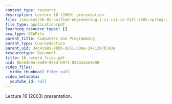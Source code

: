 ```yaml
---
content_type: resource
description: Lecture 16 (2003) presentation.
file: /courses/16-01-unified-engineering-i-ii-iii-iv-fall-2005-spring-2006/0bcb4b9aee8995edb9718543aa5e9e98_16_record_files.pdf
file_type: application/pdf
learning_resource_types: []
ocw_type: OCWFile
parent_title: Computers and Programming
parent_type: CourseSection
parent_uid: 34c4c991-4bb5-d251-50ee-34713d7b7e3e
resourcetype: Document
title: 16_record_files.pdf
uid: 0bcb4b9a-ee89-95ed-b971-8543aa5e9e98
video_files:
  video_thumbnail_file: null
video_metadata:
  youtube_id: null
---
```

Lecture 16 (2003) presentation.

